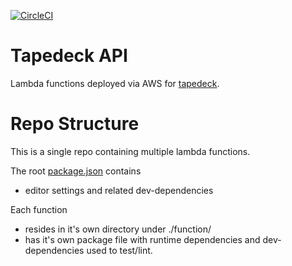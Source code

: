 [![CircleCI](https://circleci.com/gh/jrnewton/tapedeck-api.svg?style=shield)](https://circleci.com/gh/jrnewton/tapedeck-api)

# Tapedeck API

Lambda functions deployed via AWS for [tapedeck](https://github.com/jrnewton/tapedeck).

# Repo Structure

This is a single repo containing multiple lambda functions.

The root [package.json](package.json) contains

- editor settings and related dev-dependencies

Each function

- resides in it's own directory under ./function/
- has it's own package file with runtime dependencies
  and dev-dependencies used to test/lint.
